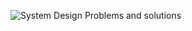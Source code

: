 ![System Design Problems and solutions](https://github.com/user-attachments/assets/a6b1de34-2486-4372-b528-1dfe575c932e)
